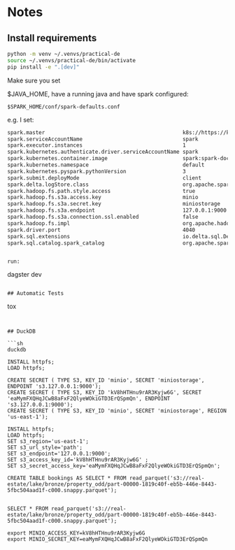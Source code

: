 # Notes


## Install requirements
```sh
python -m venv ~/.venvs/practical-de
source ~/.venvs/practical-de/bin/activate
pip install -e ".[dev]"
```


Make sure you set

$JAVA_HOME, have a running java and have spark configured:

`$SPARK_HOME/conf/spark-defaults.conf`


e.g. I set:
```sh
spark.master                                            k8s://https://kubernetes.docker.internal:6443
spark.serviceAccountName                                spark
spark.executor.instances                                1
spark.kubernetes.authenticate.driver.serviceAccountName spark
spark.kubernetes.container.image                        spark:spark-docker
spark.kubernetes.namespace                              default
spark.kubernetes.pyspark.pythonVersion                  3
spark.submit.deployMode                                 client
spark.delta.logStore.class                              org.apache.spark.sql.delta.storage.S3SingleDriverLogStore
spark.hadoop.fs.path.style.access                       true
spark.hadoop.fs.s3a.access.key                          minio
spark.hadoop.fs.s3a.secret.key                          miniostorage
spark.hadoop.fs.s3a.endpoint                            127.0.0.1:9000
spark.hadoop.fs.s3a.connection.ssl.enabled              false
spark.hadoop.fs.impl                                    org.apache.hadoop.fs.s3a.S3AFileSystem
spark.driver.port                                       4040
spark.sql.extensions                                    io.delta.sql.DeltaSparkSessionExtension
spark.sql.catalog.spark_catalog                         org.apache.spark.sql.delta.catalog.DeltaCatalog
```

```

run:
```
dagster dev
```

## Automatic Tests
````
tox
```


## DuckDB

```sh
duckdb

INSTALL httpfs;
LOAD httpfs;

CREATE SECRET ( TYPE S3, KEY_ID 'minio', SECRET 'miniostorage', ENDPOINT 's3.127.0.0.1:9000');
CREATE SECRET ( TYPE S3, KEY_ID 'kV8hHTHnu9rAR3Kyjw6G', SECRET 'eaMymFXQHqJCwB8aFxF2QlyeWOkiGTD3ErQSpmQn', ENDPOINT 's3.127.0.0.1:9000');
CREATE SECRET ( TYPE S3, KEY_ID 'minio', SECRET 'miniostorage', REGION 'us-east-1');

INSTALL httpfs;
LOAD httpfs;
SET s3_region='us-east-1';
SET s3_url_style='path';
SET s3_endpoint='127.0.0.1:9000';
SET s3_access_key_id='kV8hHTHnu9rAR3Kyjw6G' ;
SET s3_secret_access_key='eaMymFXQHqJCwB8aFxF2QlyeWOkiGTD3ErQSpmQn';

CREATE TABLE bookings AS SELECT * FROM read_parquet('s3://real-estate/lake/bronze/property_odd/part-00000-1819c40f-eb5b-446e-8443-5fbc504aad1f-c000.snappy.parquet');


SELECT * FROM read_parquet('s3://real-estate/lake/bronze/property_odd/part-00000-1819c40f-eb5b-446e-8443-5fbc504aad1f-c000.snappy.parquet');

export MINIO_ACCESS_KEY=kV8hHTHnu9rAR3Kyjw6G
export MINIO_SECRET_KEY=eaMymFXQHqJCwB8aFxF2QlyeWOkiGTD3ErQSpmQn



```

